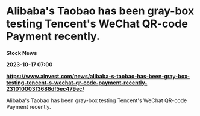 # Alibaba's Taobao has been gray-box testing Tencent's WeChat QR-code Payment recently.
**Stock News**

**2023-10-17 07:00**

**https://www.ainvest.com/news/alibaba-s-taobao-has-been-gray-box-testing-tencent-s-wechat-qr-code-payment-recently-231010003f3686df5ec479ec/**

Alibaba's Taobao has been gray-box testing Tencent's WeChat QR-code Payment recently.